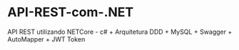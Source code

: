 # API-REST-com-.NET
API REST utilizando NETCore - c# + Arquitetura DDD + MySQL + Swagger + AutoMapper + JWT Token
